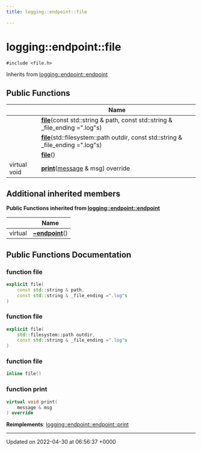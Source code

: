 ```yaml
---
title: logging::endpoint::file

---
```


# logging::endpoint::file






`#include <file.h>`

Inherits from [logging::endpoint::endpoint](Classes/classlogging_1_1endpoint_1_1endpoint.md)

## Public Functions

|                | Name           |
| -------------- | -------------- |
| | **[file](Classes/classlogging_1_1endpoint_1_1file.md#function-file)**(const std::string & path, const std::string & _file_ending =".log"s) |
| | **[file](Classes/classlogging_1_1endpoint_1_1file.md#function-file)**(std::filesystem::path outdir, const std::string & _file_ending =".log"s) |
| | **[file](Classes/classlogging_1_1endpoint_1_1file.md#function-file)**() |
| virtual void | **[print](Classes/classlogging_1_1endpoint_1_1file.md#function-print)**([message](Classes/structlogging_1_1message.md) & msg) override |

## Additional inherited members

**Public Functions inherited from [logging::endpoint::endpoint](Classes/classlogging_1_1endpoint_1_1endpoint.md)**

|                | Name           |
| -------------- | -------------- |
| virtual | **[~endpoint](Classes/classlogging_1_1endpoint_1_1endpoint.md#function-~endpoint)**() |


## Public Functions Documentation

### function file

```cpp
explicit file(
    const std::string & path,
    const std::string & _file_ending =".log"s
)
```


### function file

```cpp
explicit file(
    std::filesystem::path outdir,
    const std::string & _file_ending =".log"s
)
```


### function file

```cpp
inline file()
```


### function print

```cpp
virtual void print(
    message & msg
) override
```


**Reimplements**: [logging::endpoint::endpoint::print](Classes/classlogging_1_1endpoint_1_1endpoint.md#function-print)


-------------------------------

Updated on 2022-04-30 at 06:56:37 +0000